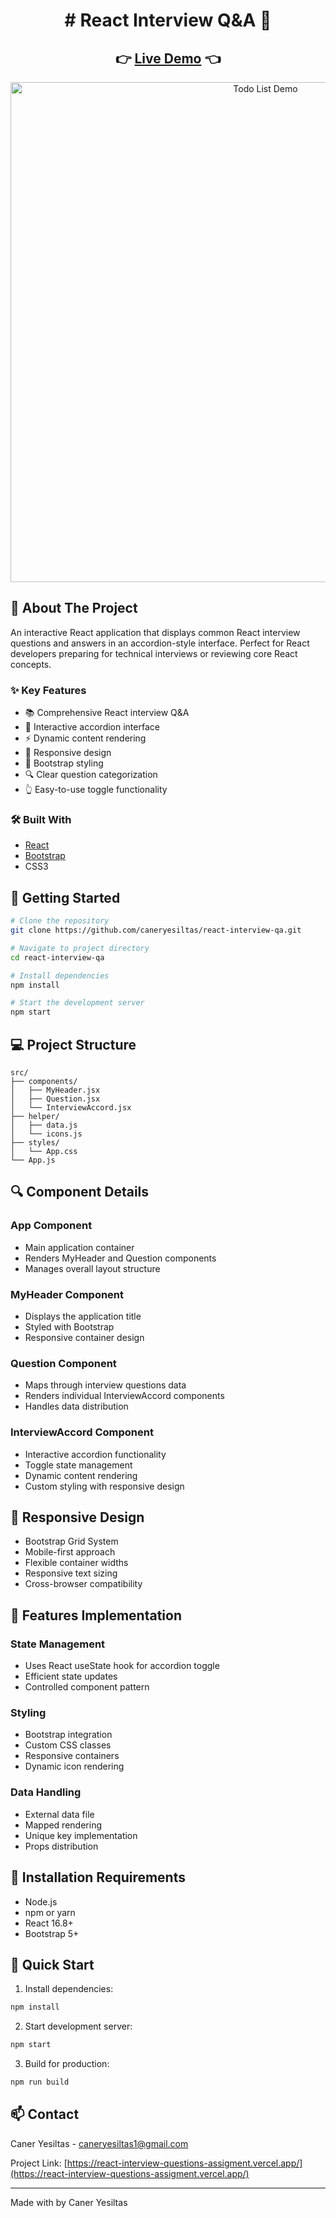 


<div align="center">
 <h1> 
# React Interview Q&A 🎯
 </h1>
</div>

<div align="center">
  <h2>
    👉 <a href="https://react-interview-questions-assigment.vercel.app/">Live Demo</a> 👈
  </h2>
</div>

<div align="center">
  <img src="/assets/React-Interview.gif" alt="Todo List Demo" width="800"/>
</div>

## 📌 About The Project

An interactive React application that displays common React interview questions and answers in an accordion-style interface. Perfect for React developers preparing for technical interviews or reviewing core React concepts.

### ✨ Key Features

- 📚 Comprehensive React interview Q&A
- 🔄 Interactive accordion interface
- ⚡ Dynamic content rendering
- 📱 Responsive design
- 🎨 Bootstrap styling
- 🔍 Clear question categorization
- 👆 Easy-to-use toggle functionality

### 🛠️ Built With

- [React](https://reactjs.org/)
- [Bootstrap](https://getbootstrap.com/)
- CSS3

## 🚀 Getting Started

```bash
# Clone the repository
git clone https://github.com/caneryesiltas/react-interview-qa.git

# Navigate to project directory
cd react-interview-qa

# Install dependencies
npm install

# Start the development server
npm start
```

## 💻 Project Structure

```
src/
├── components/
│   ├── MyHeader.jsx
│   ├── Question.jsx
│   └── InterviewAccord.jsx
├── helper/
│   ├── data.js
│   └── icons.js
├── styles/
│   └── App.css
└── App.js
```

## 🔍 Component Details

### App Component
- Main application container
- Renders MyHeader and Question components
- Manages overall layout structure

### MyHeader Component
- Displays the application title
- Styled with Bootstrap
- Responsive container design

### Question Component
- Maps through interview questions data
- Renders individual InterviewAccord components
- Handles data distribution

### InterviewAccord Component
- Interactive accordion functionality
- Toggle state management
- Dynamic content rendering
- Custom styling with responsive design

## 📱 Responsive Design

- Bootstrap Grid System
- Mobile-first approach
- Flexible container widths
- Responsive text sizing
- Cross-browser compatibility

## 🎯 Features Implementation

### State Management
- Uses React useState hook for accordion toggle
- Efficient state updates
- Controlled component pattern

### Styling
- Bootstrap integration
- Custom CSS classes
- Responsive containers
- Dynamic icon rendering

### Data Handling
- External data file
- Mapped rendering
- Unique key implementation
- Props distribution

## 🔧 Installation Requirements

- Node.js
- npm or yarn
- React 16.8+
- Bootstrap 5+

## 🚀 Quick Start

1. Install dependencies:
```bash
npm install
```

2. Start development server:
```bash
npm start
```

3. Build for production:
```bash
npm run build
```

## 📫 Contact

Caner Yesiltas - caneryesiltas1@gmail.com

Project Link: [https://react-interview-questions-assigment.vercel.app/](https://react-interview-questions-assigment.vercel.app/)

---
Made with  by Caner Yesiltas
